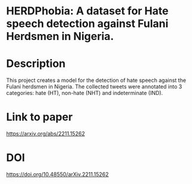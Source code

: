 # HERDPhobia: A dataset for Hate speech detection against Fulani Herdsmen in Nigeria.

 

# Description

This project creates a model for the detection of hate speech against the Fulani herdsmen in Nigeria. The collected tweets were annotated into 3 categories: hate (HT), non-hate (NHT) and indeterminate (IND). 

# Link to paper
https://arxiv.org/abs/2211.15262

# DOI
 	
https://doi.org/10.48550/arXiv.2211.15262


